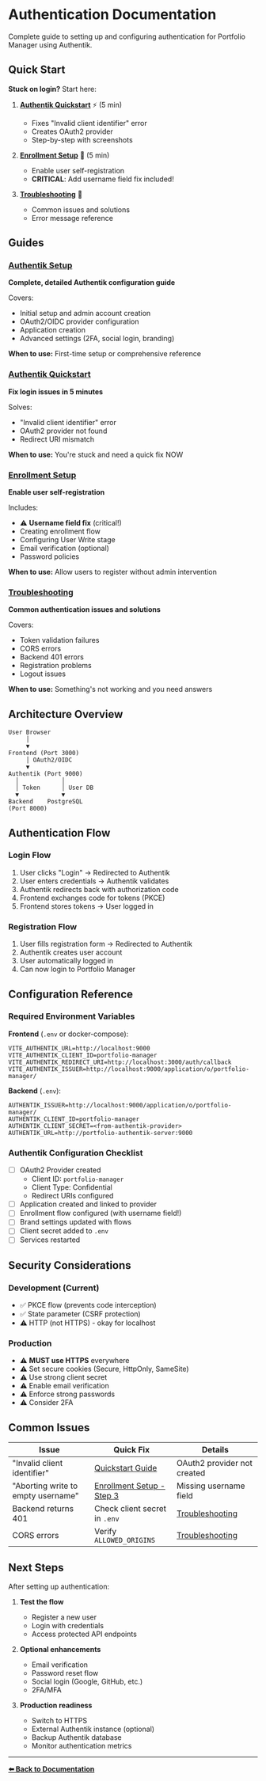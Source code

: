 # Authentication Documentation

Complete guide to setting up and configuring authentication for Portfolio Manager using Authentik.

## Quick Start

**Stuck on login?** Start here:

1. **[Authentik Quickstart](authentik-quickstart.md)** ⚡ (5 min)
   - Fixes "Invalid client identifier" error
   - Creates OAuth2 provider
   - Step-by-step with screenshots

2. **[Enrollment Setup](enrollment-setup.md)** 📝 (5 min)
   - Enable user self-registration
   - **CRITICAL**: Add username field fix included!

3. **[Troubleshooting](troubleshooting.md)** 🔧
   - Common issues and solutions
   - Error message reference

## Guides

### [Authentik Setup](authentik-setup.md)
**Complete, detailed Authentik configuration guide**

Covers:
- Initial setup and admin account creation
- OAuth2/OIDC provider configuration
- Application creation
- Advanced settings (2FA, social login, branding)

**When to use:** First-time setup or comprehensive reference

### [Authentik Quickstart](authentik-quickstart.md)
**Fix login issues in 5 minutes**

Solves:
- "Invalid client identifier" error
- OAuth2 provider not found
- Redirect URI mismatch

**When to use:** You're stuck and need a quick fix NOW

### [Enrollment Setup](enrollment-setup.md)
**Enable user self-registration**

Includes:
- ⚠️ **Username field fix** (critical!)
- Creating enrollment flow
- Configuring User Write stage
- Email verification (optional)
- Password policies

**When to use:** Allow users to register without admin intervention

### [Troubleshooting](troubleshooting.md)
**Common authentication issues and solutions**

Covers:
- Token validation failures
- CORS errors
- Backend 401 errors
- Registration problems
- Logout issues

**When to use:** Something's not working and you need answers

## Architecture Overview

```
User Browser
     │
     ▼
Frontend (Port 3000)
     │ OAuth2/OIDC
     ▼
Authentik (Port 9000)
  │            │
  │ Token      │ User DB
  ▼            ▼
Backend    PostgreSQL
(Port 8000)
```

## Authentication Flow

### Login Flow
1. User clicks "Login" → Redirected to Authentik
2. User enters credentials → Authentik validates
3. Authentik redirects back with authorization code
4. Frontend exchanges code for tokens (PKCE)
5. Frontend stores tokens → User logged in

### Registration Flow
1. User fills registration form → Redirected to Authentik
2. Authentik creates user account
3. User automatically logged in
4. Can now login to Portfolio Manager

## Configuration Reference

### Required Environment Variables

**Frontend** (`.env` or docker-compose):
```env
VITE_AUTHENTIK_URL=http://localhost:9000
VITE_AUTHENTIK_CLIENT_ID=portfolio-manager
VITE_AUTHENTIK_REDIRECT_URI=http://localhost:3000/auth/callback
VITE_AUTHENTIK_ISSUER=http://localhost:9000/application/o/portfolio-manager/
```

**Backend** (`.env`):
```env
AUTHENTIK_ISSUER=http://localhost:9000/application/o/portfolio-manager/
AUTHENTIK_CLIENT_ID=portfolio-manager
AUTHENTIK_CLIENT_SECRET=<from-authentik-provider>
AUTHENTIK_URL=http://portfolio-authentik-server:9000
```

### Authentik Configuration Checklist

- [ ] OAuth2 Provider created
  - Client ID: `portfolio-manager`
  - Client Type: Confidential
  - Redirect URIs configured
- [ ] Application created and linked to provider
- [ ] Enrollment flow configured (with username field!)
- [ ] Brand settings updated with flows
- [ ] Client secret added to `.env`
- [ ] Services restarted

## Security Considerations

### Development (Current)
- ✅ PKCE flow (prevents code interception)
- ✅ State parameter (CSRF protection)
- ⚠️ HTTP (not HTTPS) - okay for localhost

### Production
- ⚠️ **MUST use HTTPS** everywhere
- ⚠️ Set secure cookies (Secure, HttpOnly, SameSite)
- ⚠️ Use strong client secret
- ⚠️ Enable email verification
- ⚠️ Enforce strong passwords
- ⚠️ Consider 2FA

## Common Issues

| Issue | Quick Fix | Details |
|-------|-----------|---------|
| "Invalid client identifier" | [Quickstart Guide](authentik-quickstart.md) | OAuth2 provider not created |
| "Aborting write to empty username" | [Enrollment Setup - Step 3](enrollment-setup.md#step-3-add-username-field-critical) | Missing username field |
| Backend returns 401 | Check client secret in `.env` | [Troubleshooting](troubleshooting.md) |
| CORS errors | Verify `ALLOWED_ORIGINS` | [Troubleshooting](troubleshooting.md) |

## Next Steps

After setting up authentication:

1. **Test the flow**
   - Register a new user
   - Login with credentials
   - Access protected API endpoints

2. **Optional enhancements**
   - Email verification
   - Password reset flow
   - Social login (Google, GitHub, etc.)
   - 2FA/MFA

3. **Production readiness**
   - Switch to HTTPS
   - External Authentik instance (optional)
   - Backup Authentik database
   - Monitor authentication metrics

---

**[⬅️ Back to Documentation](../README.md)**
